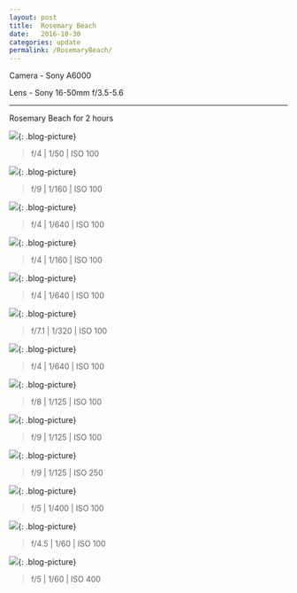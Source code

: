 ```yaml
---
layout: post
title:  Rosemary Beach
date:   2016-10-30
categories: update
permalink: /RosemaryBeach/
---
```


Camera - Sony A6000

Lens - Sony 16-50mm f/3.5-5.6

* * *

Rosemary Beach for 2 hours

![](https://c2.staticflickr.com/6/5740/29639784174_a73eb16520_b.jpg){: .blog-picture}

>f/4 \| 1/50 \| ISO 100


![](https://c1.staticflickr.com/9/8407/30235656386_d92109f81a_b.jpg){: .blog-picture}

>f/9 \| 1/160 \| ISO 100


![](https://c1.staticflickr.com/9/8278/29640313983_7e170bf240_b.jpg){: .blog-picture}

>f/4 \| 1/640 \| ISO 100

![](https://c2.staticflickr.com/6/5631/30235660226_d34ff8078a_b.jpg){: .blog-picture}

>f/4 \| 1/160 \| ISO 100

![](https://c2.staticflickr.com/8/7484/30235648596_f6b0b85a95_b.jpg){: .blog-picture}

>f/4 \| 1/640 \| ISO 100


![](https://c2.staticflickr.com/6/5635/30154841652_30e420eb4f_b.jpg){: .blog-picture}

>f/7.1 \| 1/320 \| ISO 100


![](https://c1.staticflickr.com/9/8548/30154836002_f771f02dc1_b.jpg){: .blog-picture}

>f/4 \| 1/640 \| ISO 100

![](https://c1.staticflickr.com/9/8270/29640275873_c0169130c6_b.jpg){: .blog-picture}

>f/8 \| 1/125 \| ISO 100


![](https://c1.staticflickr.com/9/8138/30270466425_3b40895ffa_c.jpg){: .blog-picture}

>f/9 \| 1/125 \| ISO 100


![](https://c2.staticflickr.com/6/5694/30154824962_ac4d8708b5_b.jpg){: .blog-picture}

>f/9 \| 1/125 \| ISO 250


![](https://c2.staticflickr.com/6/5821/30270451445_b8acd80e1d_c.jpg){: .blog-picture}

>f/5 \| 1/400 \| ISO 100


![](https://c2.staticflickr.com/8/7771/30154808892_900a929c67_c.jpg){: .blog-picture}

>f/4.5 \| 1/60 \| ISO 100


![](https://c2.staticflickr.com/6/5492/30154814222_814c1f85f7_c.jpg){: .blog-picture}

>f/5 \| 1/60 \| ISO 400
